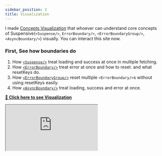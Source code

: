 ```yaml
---
sidebar_position: 2
title: Visualization
---
```


I made [Concepts Visualization](https://visualization.suspensive.org/react) that whoever can understand core concepts of Suspensive(`<Suspense/>`, `ErrorBoundary/>`, `<ErrorBoundaryGroup/>`, `<AsyncBoundary/>`) visually. You can interact this site now.

### First, See how boundaries do

1. How [`<Suspense/>`](/docs/react/src/Suspense.i18n) treat loading and success at once in multiple fetching.
2. How [`<ErrorBoundary/>`](/docs/react/src/ErrorBoundary.i18n) treat error at once and how to reset. and what resetKeys do.
3. How [`<ErrorBoundaryGroup/>`](/docs/react/src/ErrorBoundaryGroup.i18n) reset multiple `<ErrorBoundary/>`s without using resetKeys easily.
4. How [`<AsyncBoundary/>`](/docs/react/src/AsyncBoundary.i18n) treat loading, success and error at once.

[**🔗 Click here to see Visualization**](https://visualization.suspensive.org/react)

<iframe
  src="https://visualization.suspensive.org/react"
  title="@suspensive/react"
  sandbox="allow-forms allow-modals allow-popups allow-presentation allow-same-origin allow-scripts"
  style={{
    width: '100%',
    height: '75vh',
    border: '0',
    borderRadius: 8,
    overflow: 'hidden',
    position: 'static',
    zIndex: 0,
  }}
></iframe>
